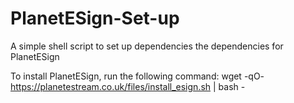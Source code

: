 # PlanetESign-Set-up
A simple shell script to set up dependencies the dependencies for PlanetESign

To install PlanetESign, run the following command:
wget -qO- https://planetestream.co.uk/files/install_esign.sh | bash -

